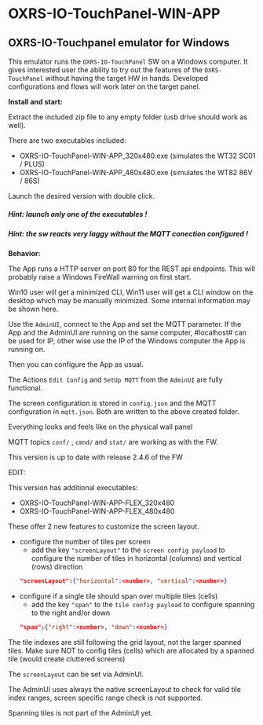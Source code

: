 
# OXRS-IO-TouchPanel-WIN-APP
## OXRS-IO-Touchpanel emulator for Windows

This emulator runs the `OXRS-IO-TouchPanel` SW on a Windows computer. It gives interested user the ability to try out the features of the `OXRS-TouchPanel` without having the target HW in hands. Developed configurations and flows will work later on the target panel.

**Install and start:**

Extract the included zip file to any empty folder (usb drive should work as well).

There are two executables included: 
- OXRS-IO-TouchPanel-WIN-APP_320x480.exe (simulates the WT32 SC01 / PLUS)
- OXRS-IO-TouchPanel-WIN-APP_480x480.exe (simulates the WT82 86V / 86S)
  
Launch the desired version with double click.

##### Hint: launch only one of the executables !

##### Hint: the sw reacts very laggy without the MQTT conection configured !


**Behavior:**

The App runs a HTTP server on port 80 for the REST api endpoints. This will probably raise a Windows FireWall warning on first start.

Win10 user will get a minimized CLI, Win11 user will get a CLI window on the desktop which may be manually minimized. Some internal information may be shown here.

Use the `AdminUI`, connect to the App and set the MQTT parameter. If the App and the AdminUI are running on the same computer, #localhost# can be used for IP, other wise use the IP of the Windows computer the App is running on.

Then you can configure the App as usual.

The Actions `Edit Config` and `SetUp MQTT` from the `AdminUI` are fully functional.

The screen configuration is stored in `config.json` and the MQTT configuration in `mqtt.json`. Both are written to the above created folder.

Everything looks and feels like on the physical wall panel

MQTT topics  `conf/` , `cmnd/` and `stat/` are working as with the FW.

This version is up to date with release 2.4.6 of the FW

EDIT:

This version has additional executables:
- OXRS-IO-TouchPanel-WIN-APP-FLEX_320x480
- OXRS-IO-TouchPanel-WIN-APP-FLEX_480x480

These offer 2 new features to customize the screen layout.
- configure the number of tiles per screen
  - add the key `"screenLayout"` to the `screen config payload` to configure the number of tiles in horizontal (columns) and vertical (rows) direction
  ```JSON
  "screenLayout":{"horizontal":<number>, "vertical":<number>}
  ```
- configure if a single tile should span over multiple tiles (cells)
  - add the key `"span"` to the `tile config payload` to configure spanning to the right and/or down
  ```JSON
  "span":{"right":<number>, "down":<number>}
  ```


The tile indexes are still following the grid layout, not the larger spanned tiles. Make sure NOT to config tiles (cells) which are allocated by a spanned tile (would create cluttered screens)

The `screenLayout` can be set via AdminUI.

The AdminUI uses always the native screenLayout to check for valid tile index ranges, screen specific range check is not supported.

Spanning tiles is not part of the AdminUI yet.





